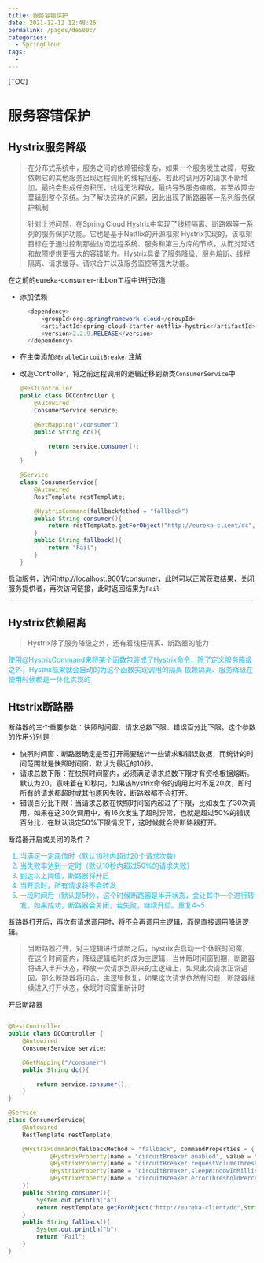```yaml
---
title: 服务容错保护
date: 2021-12-12 12:48:26
permalink: /pages/de500c/
categories:
  - SpringCloud
tags:
  - 
---
```

[TOC]

# 服务容错保护

## Hystrix服务降级

> 在分布式系统中，服务之间的依赖错综复杂，如果一个服务发生故障，导致依赖它的其他服务出现远程调用的线程阻塞，若此时调用方的请求不断增加，最终会形成任务积压，线程无法释放，最终导致服务瘫痪，甚至故障会蔓延到整个系统。为了解决这样的问题，因此出现了断路器等一系列服务保护机制
> 
>针对上述问题，在Spring Cloud Hystrix中实现了线程隔离、断路器等一系列的服务保护功能。它也是基于Netflix的开源框架 Hystrix实现的，该框架目标在于通过控制那些访问远程系统、服务和第三方库的节点，从而对延迟和故障提供更强大的容错能力。Hystrix具备了服务降级、服务熔断、线程隔离、请求缓存、请求合并以及服务监控等强大功能。

在之前的eureka-consumer-ribbon工程中进行改造

* 添加依赖

  ``` Java
    <dependency>
        <groupId>org.springframework.cloud</groupId>
        <artifactId>spring-cloud-starter-netflix-hystrix</artifactId>
        <version>2.2.9.RELEASE</version>
    </dependency>
  ```

* 在主类添加`@EnableCircuitBreaker`注解
* 改造Controller，将之前远程调用的逻辑迁移到新类`ConsumerService`中

    ``` Java
    @RestController
    public class DCController {
        @Autowired
        ConsumerService service;
    
        @GetMapping("/consumer")
        public String dc(){
    
            return service.consumer();
        }
    }
    
    @Service
    class ConsumerService{
        @Autowired
        RestTemplate restTemplate;
    
        @HystrixCommand(fallbackMethod = "fallback")
        public String consumer(){
            return restTemplate.getForObject("http://eureka-client/dc",String.class);
        }
        public String fallback(){
            return "Fail";
        }
    }
    ```
    

启动服务，访问<http://localhost:9001/consumer>，此时可以正常获取结果，关闭服务提供者，再次访问链接，此时返回结果为`Fail`

***

## Hystrix依赖隔离

> Hystrix除了服务降级之外，还有着线程隔离、断路器的能力

<font color=#22B5E5>使用@HystrixCommand来将某个函数包装成了Hystrix命令，除了定义服务降级之外，Hystrix框架就会自动的为这个函数实现调用的隔离
依赖隔离、服务降级在使用时候都是一体化实现的
</font>

## Htstrix断路器

断路器的三个重要参数：快照时间窗、请求总数下限、错误百分比下限。这个参数的作用分别是：

* 快照时间窗：断路器确定是否打开需要统计一些请求和错误数据，而统计的时间范围就是快照时间窗，默认为最近的10秒。
* 请求总数下限：在快照时间窗内，必须满足请求总数下限才有资格根据熔断。默认为20，意味着在10秒内，如果该hystrix命令的调用此时不足20次，即时所有的请求都超时或其他原因失败，断路器都不会打开。
* 错误百分比下限：当请求总数在快照时间窗内超过了下限，比如发生了30次调用，如果在这30次调用中，有16次发生了超时异常，也就是超过50%的错误百分比，在默认设定50%下限情况下，这时候就会将断路器打开。

断路器开启或关闭的条件？
<font color=#23B5E5>

1. 当满足一定阈值时（默认10秒内超过20个请求次数）
2. 当失败率达到一定时（默认10秒内超过50%的请求失败）
3. 到达以上阈值，断路器将开启
4. 当开启时，所有请求将不会转发
5. 一段时间后（默认是5秒），这个时候断路器是半开状态，会让其中一个进行转发。如果成功，断路器会关闭，若失败，继续开启。重复4~5

</font>

断路器打开后，再次有请求调用时，将不会再调用主逻辑，而是直接调用降级逻辑。

> 当断路器打开，对主逻辑进行熔断之后，hystrix会启动一个休眠时间窗，在这个时间窗内，降级逻辑临时的成为主逻辑，当休眠时间窗到期，断路器将进入半开状态，释放一次请求到原来的主逻辑上，如果此次请求正常返回，那么断路器将闭合，主逻辑恢复，如果这次请求依然有问题，断路器继续进入打开状态，休眠时间窗重新计时

开启断路器

``` Java

@RestController
public class DCController {
    @Autowired
    ConsumerService service;

    @GetMapping("/consumer")
    public String dc(){

        return service.consumer();
    }
}

@Service
class ConsumerService{
    @Autowired
    RestTemplate restTemplate;

    @HystrixCommand(fallbackMethod = "fallback", commandProperties = {
            @HystrixProperty(name = "circuitBreaker.enabled", value = "true"),
            @HystrixProperty(name = "circuitBreaker.requestVolumeThreshold", value = "5"),
            @HystrixProperty(name = "circuitBreaker.sleepWindowInMilliseconds", value = "100000"),
            @HystrixProperty(name = "circuitBreaker.errorThresholdPercentage", value = "60")
    })
    public String consumer(){
        System.out.println("a");
        return restTemplate.getForObject("http://eureka-client/dc",String.class);
    }
    public String fallback(){
        System.out.println("b");
        return "Fail";
    }
}
```
